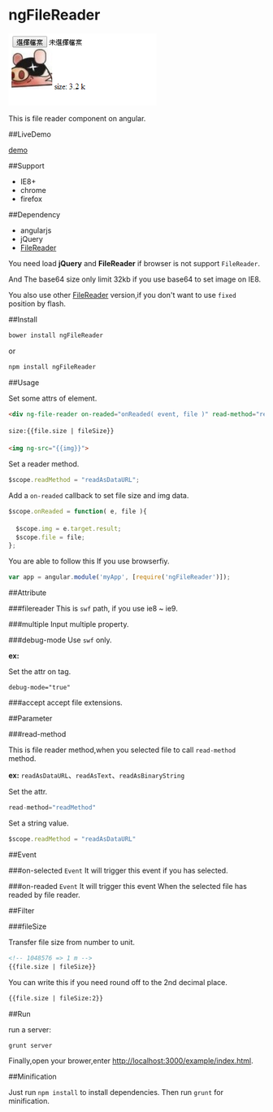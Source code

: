 ngFileReader
=============

![demo image](/images/screenprint.png)

This is file reader component on angular.

##LiveDemo

[demo](http://www.sparrowjang.com/ngFileReader/example/index.html)

##Support

* IE8+
* chrome
* firefox


##Dependency

* angularjs
* jQuery
* [FileReader](https://github.com/Jahdrien/FileReader)

You need load **jQuery** and **FileReader** if browser is not support `FileReader`.

And The base64 size only limit 32kb if you use base64 to set image on IE8.

You also use other [FileReader](https://github.com/Phlow2001/FileReader) version,if you don't want to use `fixed` position by flash.

##Install

```bash
bower install ngFileReader
```

or

```bash
npm install ngFileReader
```

##Usage

Set some attrs of element.

```html
<div ng-file-reader on-readed="onReaded( event, file )" read-method="readMethod"  multiple></div>

size:{{file.size | fileSize}}

<img ng-src="{{img}}">
```

Set a reader method.

```js
$scope.readMethod = "readAsDataURL";
```

Add a `on-readed` callback to set file size and img data.

```js
$scope.onReaded = function( e, file ){

  $scope.img = e.target.result;
  $scope.file = file;
};
```

You are able to follow this If you use browserfiy.

```js
var app = angular.module('myApp', [require('ngFileReader')]);
```

##Attribute

###filereader
This is `swf` path, if you use ie8 ~ ie9.

###multiple
Input multiple property.

###debug-mode
Use `swf` only.

**ex:**

Set the attr on tag.

```
debug-mode="true"
```

###accept
accept file extensions.

##Parameter

###read-method

This is file reader method,when you selected file to call `read-method` method.

**ex:** `readAsDataURL`、`readAsText`、`readAsBinaryString`

Set the attr.

```js
read-method="readMethod"
```

Set a string value.

```js
$scope.readMethod = "readAsDataURL"
```

##Event

###on-selected `Event`
It will trigger this event if you has selected.

###on-readed `Event`
It will trigger this event When the selected file has readed by file reader.

##Filter

###fileSize

Transfer file size from number to unit.

```html
<!-- 1048576 => 1 m -->
{{file.size | fileSize}}
```

You can write this if you need round off to the 2nd decimal place.

```html
{{file.size | fileSize:2}}
```

##Run
 
run a server:

```bash
grunt server
```
 
Finally,open your brower,enter [http://localhost:3000/example/index.html](http://localhost/example/index.html).


##Minification

Just run `npm install` to install dependencies. Then run `grunt` for minification.

